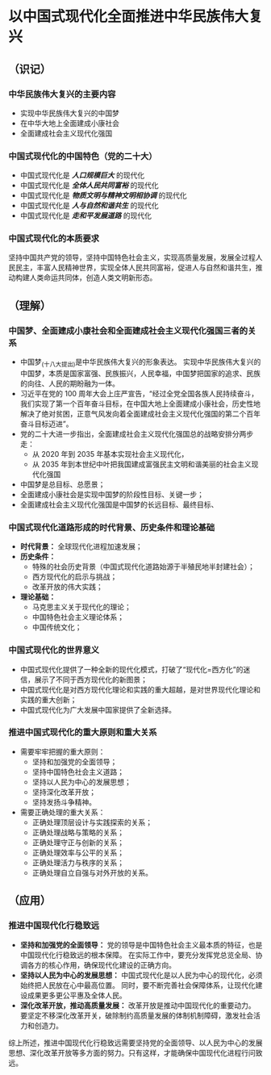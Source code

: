 # 以中国式现代化全面推进中华民族伟大复兴

## （识记）

### 中华民族伟大复兴的主要内容

- 实现中华民族伟大复兴的中国梦
- 在中华大地上全面建成小康社会
- 全面建成社会主义现代化强国

### 中国式现代化的中国特色（党的二十大）

- 中国式现代化是 ***人口规模巨大*** 的现代化
- 中国式现代化是 ***全体人民共同富裕*** 的现代化
- 中国式现代化是 ***物质文明与精神文明相协调*** 的现代化
- 中国式现代化是 ***人与自然和谐共生*** 的现代化
- 中国式现代化是 ***走和平发展道路*** 的现代化

### 中国式现代化的本质要求

坚持中国共产党的领导，坚持中国特色社会主义，实现高质量发展，发展全过程人民民主，丰富人民精神世界，实现全体人民共同富裕，促进人与自然和谐共生，推动构建人类命运共同体，创造人类文明新形态。

## （理解） 

### 中国梦、全面建成小康社会和全面建成社会主义现代化强国三者的关系

- 中国梦<sub>(十八大提出)</sub>是中华民族伟大复兴的形象表达。
  实现中华民族伟大复兴的中国梦，本质是国家富强、民族振兴，人民幸福，中国梦把国家的追求、民族的向往、人民的期盼融为一体。
- 习近平在党的 100 周年大会上庄严宣告，“经过全党全国各族人民持续奋斗，我们实现了第一个百年奋斗目标，在中国大地上全面建成小康社会，历史性地解决了绝对贫困，正意气风发向着全面建成社会主义现代化强国的第二个百年奋斗目标迈进”。
- 党的二十大进一步指出，全面建成社会主义现代化强国总的战略安排分两步走：
  + 从 2020 年到 2035 年基本实现社会主义现代化，
  + 从 2035 年到本世纪中叶把我国建成富强民主文明和谐美丽的社会主义现代化强国
- 中国梦是总目标、总愿景；
- 全面建成小康社会是实现中国梦的阶段性目标、关键一步；
- 全面建成社会主义现代化强国是中国梦的长远目标、最终目标、

### 中国式现代化道路形成的时代背景、历史条件和理论基础

- **时代背景：** 全球现代化进程加速发展；
- **历史条件：**
  + 特殊的社会历史背景（中国式现代化道路始源于半殖民地半封建社会）；
  + 西方现代化的启示与挑战；
  + 改革开放的伟大实践；
- **理论基础：**
  + 马克思主义关于现代化的理论；
  + 中国特色社会主义理论体系；
  + 中国传统文化；

### 中国式现代化的世界意义

- 中国式现代化提供了一种全新的现代化模式，打破了“现代化=西方化”的迷信，展示了不同于西方现代化的新图景；
- 中国式现代化是对西方现代化理论和实践的重大超越，是对世界现代化理论和实践的重大创新；
- 中国式现代化为广大发展中国家提供了全新选择。

### 推进中国式现代化的重大原则和重大关系

- 需要牢牢把握的重大原则：
  + 坚持和加强党的全面领导；
  + 坚持中国特色社会主义道路；
  + 坚持以人民为中心的发展思想；
  + 坚持深化改革开放；
  + 坚持发扬斗争精神。
- 需要正确处理的重大关系：
  + 正确处理顶层设计与实践探索的关系；
  + 正确处理战略与策略的关系；
  + 正确处理守正与创新的关系；
  + 正确处理效率与公平的关系；
  + 正确处理活力与秩序的关系；
  + 正确处理自立自强与对外开放的关系。

## （应用）

### 推进中国现代化行稳致远

- **坚持和加强党的全面领导：**
  党的领导是中国特色社会主义最本质的特征，也是中国现代化行稳致远的根本保障。
  在实际工作中，要充分发挥党总览全局、协调各方的核心作用，确保现代化建设的正确方向。
- **坚持以人民为中心的发展思想：**
  中国式现代化是以人民为中心的现代化，必须始终把人民放在心中最高位置。
  同时，要不断完善社会保障体系，让现代化建设成果更多更公平惠及全体人民。
- **深化改革开放，推动高质量发展：**
  改革开放是推动中国现代化的重要动力。
  要坚定不移深化改革开关，破除制约高质量发展的体制机制障碍，激发社会活力和创造力。

综上所述，推进中国现代化行稳致远需要坚持党的全面领导、以人民为中心的发展思想、深化改革开放等多方面的努力。只有这样，才能确保中国现代化进程行问致远。
